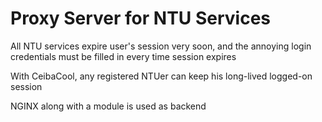 # Proxy Server for NTU Services

All NTU services expire user's session very soon, and the annoying login 
credentials must be filled in every time session expires

With CeibaCool, any registered NTUer can keep his long-lived logged-on session

NGINX along with a module is used as backend
